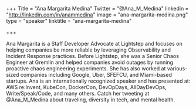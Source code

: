 +++
Title = "Ana Margarita Medina"
Twitter = "@Ana_M_Medina"
linkedin = "http://linkedin.com/in/anammedina"
image = "ana-margarita-medina.png"
type = "speaker"
linktitle = "ana-margarita-medina"

+++

Ana Margarita is a Staff Developer Advocate at Lightstep and focuses on helping companies be more reliable by leveraging Observability and Incident Response practices. Before Lightstep, she was a Senior Chaos Engineer at Gremlin and helped companies avoid outages by running proactive chaos engineering experiments. She has also worked at various-sized companies including Google, Uber, SFEFCU, and Miami-based startups. Ana is an internationally recognized speaker and has presented at: AWS re:Invent, KubeCon, DockerCon, DevOpDays, AllDayDevOps, Write/Speak/Code, and many others. Catch her tweeting at @Ana_M_Medina about traveling, diversity in tech, and mental health.
